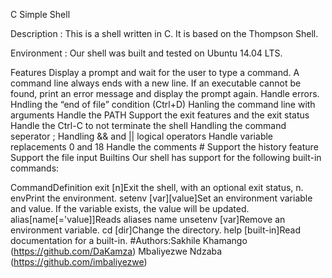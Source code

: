 C Simple Shell

Description : This is a shell written in C. It is based on the Thompson Shell.

Environment : Our shell was built and tested on Ubuntu 14.04 LTS.

Features Display a prompt and wait for the user to type a command. A command line always ends with a new line. If an executable cannot be found, print an error message and display the prompt again. Handle errors. Hndling the “end of file” condition (Ctrl+D) Hanling the command line with arguments Handle the PATH Support the exit features and the exit status Handle the Ctrl-C to not terminate the shell Handling the command seperator ; Handling && and || logical operators Handle variable replacements 0 and 18 Handle the comments # Support the history feature Support the file input Builtins Our shell has support for the following built-in commands:

CommandDefinition exit [n]Exit the shell, with an optional exit status, n. envPrint the environment. setenv [var][value]Set an environment variable and value. If the variable exists, the value will be updated. alias[name[='value]]Reads aliases name unsetenv [var]Remove an environment variable. cd [dir]Change the directory. help [built-in]Read documentation for a built-in. #Authors:Sakhile Khamango (https://github.com/DaKamza) Mbaliyezwe Ndzaba (https://github.com/imbaliyezwe)
